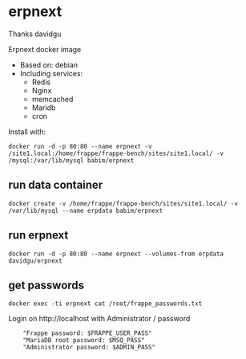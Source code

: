 # erpnext
Thanks davidgu

Erpnext docker image

* Based on: debian
* Including services: 
  * Redis
  * Nginx
  * memcached
  * Maridb
  * cron
 
Install with:

`docker run -d -p 80:80 --name erpnext -v /site1.local:/home/frappe/frappe-bench/sites/site1.local/ -v /mysql:/var/lib/mysql babim/erpnext`

## run data container
`docker create -v /home/frappe/frappe-bench/sites/site1.local/ -v /var/lib/mysql --name erpdata babim/erpnext`

## run erpnext
`docker run -d -p 80:80 --name erpnext --volumes-from erpdata davidgu/erpnext`

## get passwords
`docker exec -ti erpnext cat /root/frappe_passwords.txt`

Login on http://localhost with Administrator / password

```
	"Frappe password: $FRAPPE_USER_PASS"
	"MariaDB root password: $MSQ_PASS"
	"Administrator password: $ADMIN_PASS"
 ```
